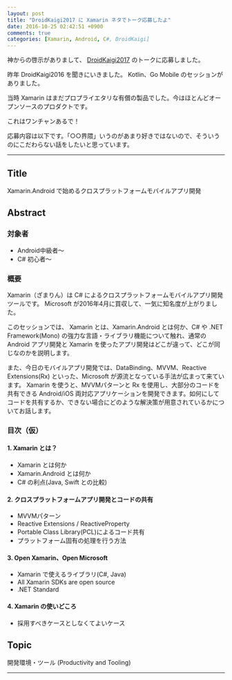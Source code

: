 ```yaml
---
layout: post
title: "DroidKaigi2017 に Xamarin ネタでトーク応募したよ"
date: 2016-10-25 02:42:51 +0900
comments: true
categories: [Xamarin, Android, C#, DroidKaigi]
---
```


神からの啓示がありまして、 [DroidKaigi2017](https://droidkaigi.github.io/2017/) のトークに応募しました。

<!--more-->

昨年 DroidKaigi2016 を聞きにいきました。 Kotlin、Go Mobile のセッションがありました。

当時 Xamarin はまだプロプライエタリな有償の製品でした。今はほとんどオープンソースのプロダクトです。

これはワンチャンあるで！

応募内容は以下です。「○○界隈」いうのがあまり好きではないので、そういうのにこだわらない話をしたいと思っています。

----

## Title

Xamarin.Android で始めるクロスプラットフォームモバイルアプリ開発

## Abstract

### 対象者

* Android中級者〜
* C# 初心者〜

### 概要

Xamarin（ざまりん）は C# によるクロスプラットフォームモバイルアプリ開発ツールです。
Microsoft が2016年4月に買収して、一気に知名度が上がりました。

このセッションでは、 Xamarin とは、Xamarin.Android とは何か、C# や .NET Framework(Mono) の強力な言語・ライブラリ機能について触れ、通常の Android アプリ開発と Xamarin を使ったアプリ開発はどこが違って、どこが同じなのかを説明します。

また、今日のモバイルアプリ開発では、DataBinding、MVVM、Reactive Extensions(Rx) といった、Microsoft が源流となっている手法が広まって来ています。
Xamarin を使うと、MVVMパターンと Rx を使用し、大部分のコードを共有できる Android/iOS 両対応アプリケーションを開発できます。如何にしてコードを共有するか、できない場合にどのような解決策が用意されているかについてお話します。

### 目次（仮）

#### 1. Xamarin とは？

* Xamarin とは何か
* Xamarin.Android とは何か
* C# の利点(Java, Swift との比較)

#### 2. クロスプラットフォームアプリ開発とコードの共有

* MVVMパターン
* Reactive Extensions / ReactiveProperty
* Portable Class Library(PCL)によるコード共有
* プラットフォーム固有の処理を行う方法

#### 3. Open Xamarin、Open Microsoft

* Xamarin で使えるライブラリ(C#, Java)
* All Xamarin SDKs are open source
* .NET Standard

#### 4. Xamarin の使いどころ

* 採用すべきケースとしなくてよいケース

## Topic

開発環境・ツール (Productivity and Tooling)

----

